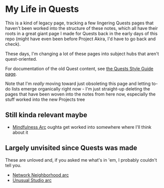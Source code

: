 # My Life in Quests

This is a kind of legacy page, tracking a few lingering Quests pages that haven't been worked into the structure of these notes, which all have their roots in a great giant page I made for Quests back in the early days of this repo (might have even been before Project Akira, I'd have to go back and check).

These days, I'm changing a lot of these pages into subject hubs that aren't quest-oriented.

For documentation of the old Quest content, see [the Quests Style Guide page](13ff3791-e256-443b-9b76-6ce1a594c7a8.md).

Note that I'm *really* moving toward just obsoleting this page and letting to-do lists emerge organically right now - I'm just straight-up deleting the pages that have been woven into the notes from here now, especially the stuff worked into the new Projects tree

## Still kinda relevant maybe

- [Mindfulness Arc](2087f1d7-55fa-4d8b-a4a0-01e4d8579047.md) oughta get worked into somewhere where I'll think about it

## Largely unvisited since Quests was made

These are unloved and, if you asked me what's in 'em, I probably couldn't tell you.

- [Network Neighborhood arc][NetN]
- [Unusual Studio arc][Unusual Studio Quests]

[NetN]: 8905d737-8f2a-4de7-a850-c1f2b04cd45e.md
[Unusual Studio Quests]: 21528cfb-1ac3-4428-86df-86bb77154a23.md
